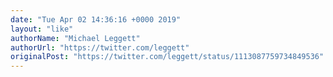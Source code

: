 ```yaml
---
date: "Tue Apr 02 14:36:16 +0000 2019"
layout: "like"
authorName: "Michael Leggett"
authorUrl: "https://twitter.com/leggett"
originalPost: "https://twitter.com/leggett/status/1113087759734849536"
---
```

